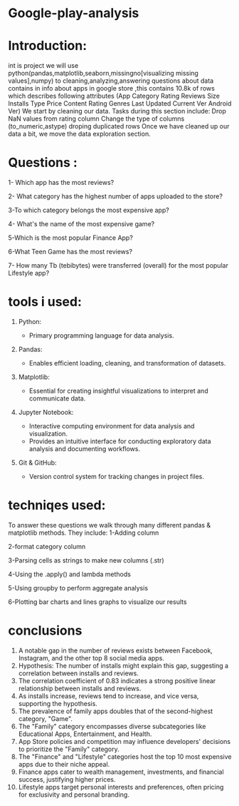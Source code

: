 # Google-play-analysis

# Introduction:
int is project we will use python(pandas,matplotlib,seaborn,missingno[visualizing missing values],numpy) to cleaning,analyzing,answering questions about data contains in info about 
apps in google store ,this contains 10.8k of rows which describes following attributes (App	Category	Rating	Reviews	Size	Installs	Type	Price	Content Rating	Genres	Last Updated	Current Ver	Android Ver)
We start by cleaning our data. Tasks during this section include:
Drop NaN values from rating column
Change the type of columns (to_numeric,astype)
droping duplicated rows
Once we have cleaned up our data a bit, we move the data exploration section. 
# Questions :
1- Which app has the most reviews?

2- What category has the highest number of apps uploaded to the store?

3-To which category belongs the most expensive app?

4- What's the name of the most expensive game?

5-Which is the most popular Finance App?

6-What Teen Game has the most reviews?

7- How many Tb (tebibytes) were transferred (overall) for the most popular Lifestyle app?

# tools i used:
1. Python:
   - Primary programming language for data analysis.

2. Pandas:
   - Enables efficient loading, cleaning, and transformation of datasets.

3. Matplotlib:
   - Essential for creating insightful visualizations to interpret and communicate data.

4. Jupyter Notebook:
   - Interactive computing environment for data analysis and visualization.
   - Provides an intuitive interface for conducting exploratory data analysis and documenting workflows.

5. Git & GitHub:
   - Version control system for tracking changes in project files.
     
# techniqes used:
To answer these questions we walk through many different pandas & matplotlib methods. They include:
1-Adding column

2-format category column

3-Parsing cells as strings to make new columns (.str)

4-Using the .apply() and lambda methods

5-Using groupby to perform aggregate analysis

6-Plotting bar charts and lines graphs to visualize our results

# conclusions

1. A notable gap in the number of reviews exists between Facebook, Instagram, and the other top 8 social media apps.
2. Hypothesis: The number of installs might explain this gap, suggesting a correlation between installs and reviews.
3. The correlation coefficient of 0.83 indicates a strong positive linear relationship between installs and reviews.
4. As installs increase, reviews tend to increase, and vice versa, supporting the hypothesis.
5. The prevalence of family apps doubles that of the second-highest category, "Game".
6. The "Family" category encompasses diverse subcategories like Educational Apps, Entertainment, and Health.
7. App Store policies and competition may influence developers' decisions to prioritize the "Family" category.
8. The "Finance" and "Lifestyle" categories host the top 10 most expensive apps due to their niche appeal.
9. Finance apps cater to wealth management, investments, and financial success, justifying higher prices.
10. Lifestyle apps target personal interests and preferences, often pricing for exclusivity and personal branding.
